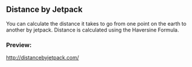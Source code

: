 ## Distance by Jetpack

You can calculate the distance it takes to go from one point on the earth to another by jetpack. Distance is calculated using the Haversine Formula.

### Preview:

http://distancebyjetpack.com/
